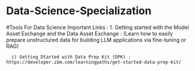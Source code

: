 # Data-Science-Specialization

#Tools For Data Science
Important Links :
    1. Getting started with the Model Asset Exchange and the Data Asset Exchange : 
       (Learn how to easily prepare unstructured data for building LLM applications via fine-tuning or RAG)

      i) Getting Dtarted with Data Prep Kit (DPK) : https://developer.ibm.com/learningpaths/get-started-data-prep-kit/
